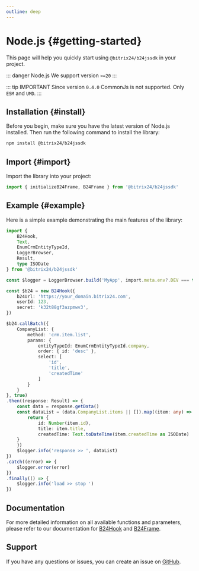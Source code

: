 ```yaml
---
outline: deep
---
```

# Node.js {#getting-started}

This page will help you quickly start using `@bitrix24/b24jssdk` in your project.

::: danger Node.js
We support version `>=20` 
:::

::: tip IMPORTANT
Since version `0.4.0` CommonJs is not supported. Only `ESM` and `UMD`.
:::

## Installation {#install}

Before you begin, make sure you have the latest version of Node.js installed. Then run the following command to install the library:

```bash
npm install @bitrix24/b24jssdk
```

## Import {#import}

Import the library into your project:

```javascript
import { initializeB24Frame, B24Frame } from '@bitrix24/b24jssdk'
```

## Example {#example}

Here is a simple example demonstrating the main features of the library:

```ts
import {
    B24Hook,
    Text,
    EnumCrmEntityTypeId,
    LoggerBrowser,
    Result,
    type ISODate
} from '@bitrix24/b24jssdk'

const $logger = LoggerBrowser.build('MyApp', import.meta.env?.DEV === true)

const $b24 = new B24Hook({
    b24Url: 'https://your_domain.bitrix24.com',
    userId: 123,
    secret: 'k32t88gf3azpmwv3',
})

$b24.callBatch({
    CompanyList: {
        method: 'crm.item.list',
        params: {
            entityTypeId: EnumCrmEntityTypeId.company,
            order: { id: 'desc' },
            select: [
                'id',
                'title',
                'createdTime'
            ]
        }
    }
}, true)
.then((response: Result) => {
    const data = response.getData()
    const dataList = (data.CompanyList.items || []).map((item: any) => {
        return {
            id: Number(item.id),
            title: item.title,
            createdTime: Text.toDateTime(item.createdTime as ISODate)
    }
    })
    $logger.info('response >> ', dataList)
})
.catch((error) => {
    $logger.error(error)
})
.finally(() => {
    $logger.info('load >> stop ')
})
```

## Documentation

For more detailed information on all available functions and parameters, please refer to our documentation for [B24Hook](/reference/hook-index) and [B24Frame](/reference/frame-initialize-b24-frame).

## Support

If you have any questions or issues, you can create an issue on [GitHub](https://github.com/bitrix24/b24jssdk/issues).
